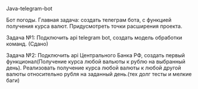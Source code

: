 Java-telegram-bot

Бот погоды. Главная задача: создать телеграм бота, с функцией получения курса валют. Придусмотреть точки расширения проекта.

Задача №1: Подключить api telegram bot, создать модель обработки команд. (Сдано)

Задача №2: Подключить api Центрального Банка РФ, создать первый функционал(Получение курса любой вальюты к рублю на выбранный день). Реализовать получение курса любой валюты к любой другой валюты относительно рубля на заданный день.(тех долг тесты и мелкие баги)
